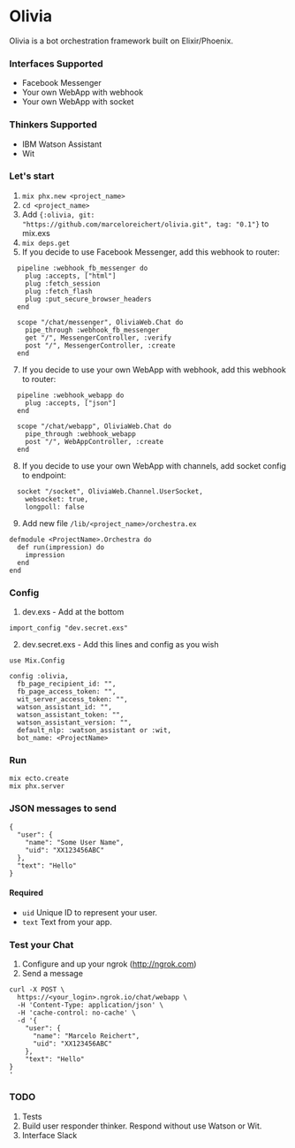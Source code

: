# Olivia

Olivia is a bot orchestration framework built on Elixir/Phoenix.


### Interfaces Supported
- Facebook Messenger
- Your own WebApp with webhook
- Your own WebApp with socket


### Thinkers Supported
- IBM Watson Assistant
- Wit


### Let's start
1. `mix phx.new <project_name>`
2. `cd <project_name>`
3. Add `{:olivia, git: "https://github.com/marceloreichert/olivia.git", tag: "0.1"}` to mix.exs
4. `mix deps.get`
5. If you decide to use Facebook Messenger, add this webhook to router:

```
  pipeline :webhook_fb_messenger do
    plug :accepts, ["html"]
    plug :fetch_session
    plug :fetch_flash
    plug :put_secure_browser_headers
  end

  scope "/chat/messenger", OliviaWeb.Chat do
    pipe_through :webhook_fb_messenger
    get "/", MessengerController, :verify
    post "/", MessengerController, :create
  end
```

7. If you decide to use your own WebApp with webhook, add this webhook to router:

```
  pipeline :webhook_webapp do
    plug :accepts, ["json"]
  end

  scope "/chat/webapp", OliviaWeb.Chat do
    pipe_through :webhook_webapp
    post "/", WebAppController, :create
  end
```

8. If you decide to use your own WebApp with channels, add socket config to endpoint:

```
  socket "/socket", OliviaWeb.Channel.UserSocket,
    websocket: true,
    longpoll: false
```

9. Add new file `/lib/<project_name>/orchestra.ex`

```
defmodule <ProjectName>.Orchestra do
  def run(impression) do
    impression
  end
end
```



### Config
1. dev.exs - Add at the bottom

```
import_config "dev.secret.exs"
```

2. dev.secret.exs - Add this lines and config as you wish

```
use Mix.Config

config :olivia,
  fb_page_recipient_id: "",
  fb_page_access_token: "",
  wit_server_access_token: "",
  watson_assistant_id: "",
  watson_assistant_token: "",
  watson_assistant_version: "",
  default_nlp: :watson_assistant or :wit,
  bot_name: <ProjectName>
```

### Run
```
mix ecto.create
mix phx.server
```

### JSON messages to send

```
{
  "user": {
    "name": "Some User Name",
    "uid": "XX123456ABC"
  },
  "text": "Hello"
}
```
#### Required
- `uid` Unique ID to represent your user.
- `text` Text from your app.

### Test your Chat

1. Configure and up your ngrok (http://ngrok.com)
2. Send a message

```
curl -X POST \
  https://<your_login>.ngrok.io/chat/webapp \
  -H 'Content-Type: application/json' \
  -H 'cache-control: no-cache' \
  -d '{
    "user": {
      "name": "Marcelo Reichert",
      "uid": "XX123456ABC"
    },
    "text": "Hello"
}
'
```

### TODO
1. Tests
2. Build user responder thinker. Respond without use Watson or Wit.
3. Interface Slack
